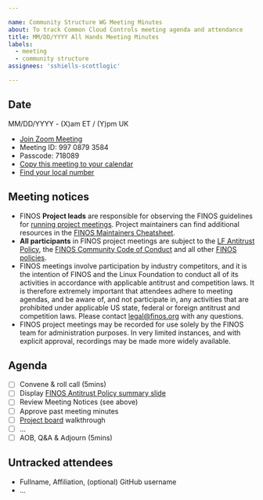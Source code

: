 ```yaml
---

name: Community Structure WG Meeting Minutes
about: To track Common Cloud Controls meeting agenda and attendance
title: MM/DD/YYYY All Hands Meeting Minutes
labels: 
  - meeting
  - community structure
assignees: 'sshiells-scottlogic'

---
```


## Date

MM/DD/YYYY - (X)am ET / (Y)pm UK

- [Join Zoom Meeting](https://zoom.us/j/99708793584)
- Meeting ID: 997 0879 3584
- Passcode: 718089
- [Copy this meeting to your calendar](calendar.finos.org)
- [Find your local number](https://zoom.us/u/abu2VMzm1v)

## Meeting notices

- FINOS **Project leads** are responsible for observing the FINOS guidelines for [running project meetings](https://community.finos.org/docs/governance/meeting-procedures/). Project maintainers can find additional resources in the [FINOS Maintainers Cheatsheet](https://community.finos.org/docs/finos-maintainers-cheatsheet).
- **All participants** in FINOS project meetings are subject to the [LF Antitrust Policy](https://www.linuxfoundation.org/antitrust-policy/), the [FINOS Community Code of Conduct](https://community.finos.org/docs/governance/code-of-conduct) and all other [FINOS policies](https://community.finos.org/docs/governance/#policies).
- FINOS meetings involve participation by industry competitors, and it is the intention of FINOS and the Linux Foundation to conduct all of its activities in accordance with applicable antitrust and competition laws. It is therefore extremely important that attendees adhere to meeting agendas, and be aware of, and not participate in, any activities that are prohibited under applicable US state, federal or foreign antitrust and competition laws. Please contact legal@finos.org with any questions.
- FINOS project meetings may be recorded for use solely by the FINOS team for administration purposes. In very limited instances, and with explicit approval, recordings may be made more widely available.

## Agenda

- [ ] Convene & roll call (5mins)
- [ ] Display [FINOS Antitrust Policy summary slide](https://community.finos.org/Compliance-Slides/Antitrust-Compliance-Slide.pdf)
- [ ] Review Meeting Notices (see above)
- [ ] Approve past meeting minutes
- [ ] [Project board](https://github.com/orgs/finos/projects/78/views/12) walkthrough
- [ ] ...
- [ ] AOB, Q&A & Adjourn (5mins)

## Untracked attendees
- Fullname, Affiliation, (optional) GitHub username
- ...
